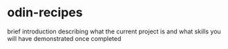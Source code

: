 # odin-recipes
brief introduction describing what the current project is and what skills you will have demonstrated once completed